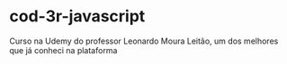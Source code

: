 # cod-3r-javascript
Curso na Udemy do professor Leonardo Moura Leitão, um dos melhores que já conheci na plataforma
